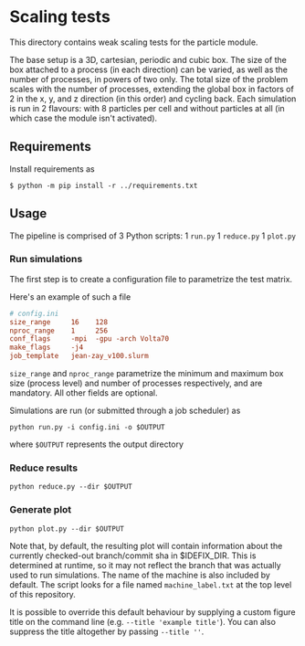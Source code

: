 # Scaling tests

This directory contains weak scaling tests for the particle module.

The base setup is a 3D, cartesian, periodic and cubic box. The size of the box  attached to a process (in each
direction) can be varied, as well as the number of processes, in powers of two only.
The total size of the problem scales with the number of processes, extending the global box in factors of 2 in the x, y, and z direction (in this order) and cycling back.
Each simulation is run in 2 flavours: with 8 particles per cell and without particles at all (in which case the module isn't activated).

## Requirements
Install requirements as
```shell
$ python -m pip install -r ../requirements.txt
```

## Usage
The pipeline is comprised of 3 Python scripts:
1 `run.py`
1 `reduce.py`
1 `plot.py`

### Run simulations

The first step is to create a configuration file to parametrize the test matrix.

Here's an example of such a file
```ini
# config.ini
size_range     16    128
nproc_range    1     256
conf_flags     -mpi  -gpu -arch Volta70
make_flags     -j4
job_template   jean-zay_v100.slurm
```
`size_range` and `nproc_range` parametrize the minimum and maximum box size (process level) and number of processes respectively, and are mandatory.
All other fields are optional.

Simulations are run (or submitted through a job scheduler) as
```shell
python run.py -i config.ini -o $OUTPUT
```

where `$OUTPUT` represents the output directory

### Reduce results
```shell
python reduce.py --dir $OUTPUT
```

### Generate plot
```shell
python plot.py --dir $OUTPUT
```

Note that, by default, the resulting plot will contain information about the currently checked-out
branch/commit sha in $IDEFIX_DIR. This is determined at runtime, so it may not reflect the branch that was actually used to run simulations.
The name of the machine is also included by default. The script looks for a file named `machine_label.txt` at the top level of this repository.

It is possible to override this default behaviour by supplying a custom figure title on the command line (e.g. `--title 'example title'`). You can also suppress the title altogether by passing `--title ''`.
